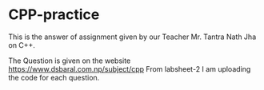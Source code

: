 # CPP-practice
This is the answer of assignment given by our Teacher Mr. Tantra Nath Jha on C++.

The Question is given on the website https://www.dsbaral.com.np/subject/cpp
From labsheet-2 I am uploading the code for each question.
